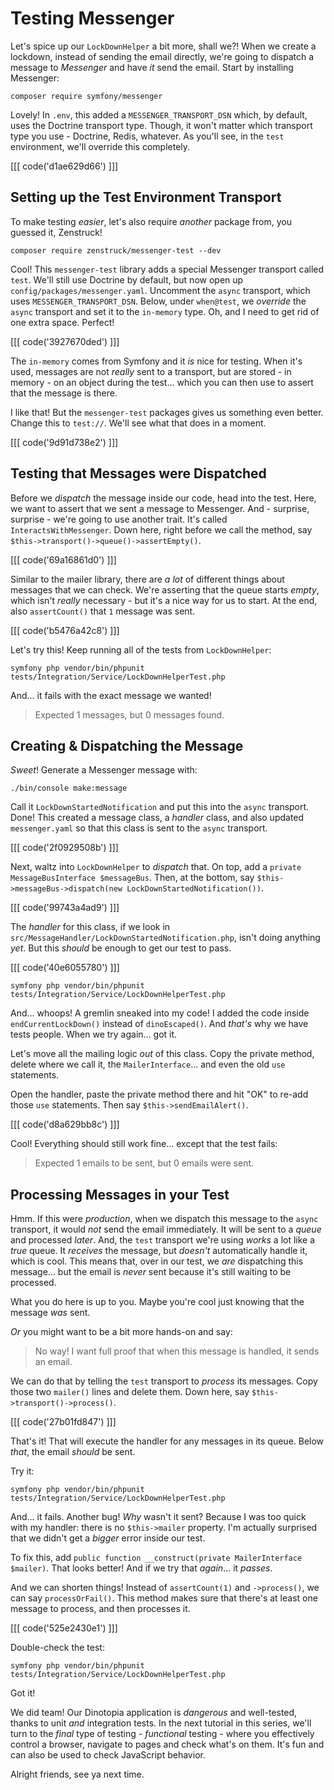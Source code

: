 # Testing Messenger

Let's spice up our `LockDownHelper` a bit more, shall we?! When we create a lockdown,
instead of sending the email directly, we're going to dispatch a message to
*Messenger* and have *it* send the email. Start by installing Messenger:

```terminal
composer require symfony/messenger
```

Lovely! In `.env`, this added a `MESSENGER_TRANSPORT_DSN` which, by default,
uses the Doctrine transport type. Though, it won't matter which transport type you
use - Doctrine, Redis, whatever. As you'll see, in the `test` environment, we'll
override this completely.

[[[ code('d1ae629d66') ]]]

## Setting up the Test Environment Transport

To make testing *easier*, let's also require *another* package from, you guessed
it, Zenstruck! 

```terminal
composer require zenstruck/messenger-test --dev
```

Cool! This `messenger-test` library adds a special Messenger transport called `test`.
We'll still use Doctrine by default, but now open up
`config/packages/messenger.yaml`. Uncomment the `async` transport, which uses
`MESSENGER_TRANSPORT_DSN`. Below, under `when@test`, we *override* the `async`
transport and set it to the `in-memory` type. Oh, and I need to get rid of one
extra space. Perfect!

[[[ code('3927670ded') ]]]

The `in-memory` comes from Symfony and it *is* nice for testing. When it's used,
messages are not *really* sent to a transport, but are stored - in memory - on
an object during the test... which you can then use to assert that the message
is there.

I like that! But the `messenger-test` packages gives us something even better.
Change this to `test://`. We'll see what that does in a moment.

[[[ code('9d91d738e2') ]]]

## Testing that Messages were Dispatched

Before we *dispatch* the message inside our code, head into the test. Here, we want
to assert that we sent a message to Messenger. And - surprise, surprise - we're
going to use another trait. It's called `InteractsWithMessenger`. Down here, right
before we call the method, say `$this->transport()->queue()->assertEmpty()`.

[[[ code('69a16861d0') ]]]

Similar to the mailer library, there are *a lot* of different things about messages
that we can check. We're asserting that the queue starts *empty*, which isn't
*really* necessary - but it's a nice way for us to start. At the end, also
`assertCount()` that `1` message was sent.

[[[ code('b5476a42c8') ]]]

Let's try this! Keep running all of the tests from `LockDownHelper`:

```terminal-silent
symfony php vendor/bin/phpunit tests/Integration/Service/LockDownHelperTest.php
```

And... it fails with the exact message we wanted!

> Expected 1 messages, but 0 messages found.

## Creating & Dispatching the Message

*Sweet*! Generate a Messenger message with:

```terminal
./bin/console make:message
```

Call it `LockDownStartedNotification` and put this into the `async` transport. 
Done! This created a message class, a *handler* class, and also updated
`messenger.yaml` so that this class is sent to the `async` transport.

[[[ code('2f0929508b') ]]]

Next, waltz into `LockDownHelper` to *dispatch* that. On top, add
a `private MessageBusInterface $messageBus`. Then, at the bottom, say
`$this->messageBus->dispatch(new LockDownStartedNotification())`.

[[[ code('99743a4ad9') ]]]

The *handler* for this class, if we look in
`src/MessageHandler/LockDownStartedNotification.php`, isn't doing anything *yet*.
But this *should* be enough to get our test to pass.

[[[ code('40e6055780') ]]]

```terminal-silent
symfony php vendor/bin/phpunit tests/Integration/Service/LockDownHelperTest.php
```

And... whoops! A gremlin sneaked into my code! I added the code inside `endCurrentLockDown()`
instead of `dinoEscaped()`. And *that's* why we have tests people. When we try again...
got it.

Let's move all the mailing logic *out* of this class. Copy the private method,
delete where we call it, the `MailerInterface`... and even the old `use` statements.

Open the handler, paste the private method there and hit "OK" to re-add those
`use` statements. Then say `$this->sendEmailAlert()`.

[[[ code('d8a629bb8c') ]]]

Cool! Everything should still work fine... except that the test fails:

> Expected 1 emails to be sent, but 0 emails were sent.

## Processing Messages in your Test

Hmm. If this were *production*, when we dispatch this message to the `async` transport,
it would *not* send the email immediately. It will be sent to a *queue* and processed
*later*. And, the `test` transport we're using *works* a lot like a *true* queue.
It *receives* the message, but *doesn't* automatically handle it, which is cool.
This means that, over in our test, we *are* dispatching this message... but the
email is *never* sent because it's still waiting to be processed.

What you do here is up to you. Maybe you're cool just knowing that the
message *was* sent.

*Or* you might want to be a bit more hands-on and say:

> No way! I want full proof that when this message is handled, it sends
> an email.

We can do that by telling the `test` transport to *process* its messages. Copy those
two `mailer()` lines and delete them. Down here, say `$this->transport()->process()`.

[[[ code('27b01fd847') ]]]

That's it! That will execute the handler for any messages in its queue. Below *that*,
the email *should* be sent.

Try it:

```terminal-silent
symfony php vendor/bin/phpunit tests/Integration/Service/LockDownHelperTest.php
```

And... it fails. Another bug! *Why* wasn't it sent? Because
I was too quick with my handler: there is no `$this->mailer` property. I'm
actually surprised that we didn't get a *bigger* error inside our test.

To fix this, add `public function __construct(private MailerInterface $mailer)`.
That looks better! And if we try that *again*... it *passes*.

And we can shorten things! Instead of `assertCount(1)` and `->process()`,
we can say `processOrFail()`. This method makes sure that there's at least one message
to process, and then processes it.

[[[ code('525e2430e1') ]]]

Double-check the test:

```terminal-silent
symfony php vendor/bin/phpunit tests/Integration/Service/LockDownHelperTest.php
```

Got it!

We did team! Our Dinotopia application is *dangerous* and well-tested,
thanks to unit *and* integration tests. In the next tutorial in this series, we'll
turn to the *final* type of testing - *functional* testing - where you effectively
control a browser, navigate to pages and check what's on them. It's fun and
can also be used to check JavaScript behavior.

Alright friends, see ya next time.
